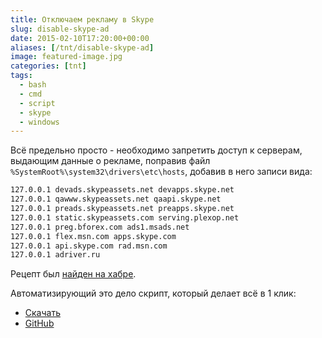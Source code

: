 ```yaml
---
title: Отключаем рекламу в Skype
slug: disable-skype-ad
date: 2015-02-10T17:20:00+00:00
aliases: [/tnt/disable-skype-ad]
image: featured-image.jpg
categories: [tnt]
tags:
  - bash
  - cmd
  - script
  - skype
  - windows
---
```


Всё предельно просто - необходимо запретить доступ к серверам, выдающим данные о рекламе, поправив файл `%SystemRoot%\system32\drivers\etc\hosts`, добавив в него записи вида:

<!--more-->

```bash
127.0.0.1 devads.skypeassets.net devapps.skype.net
127.0.0.1 qawww.skypeassets.net qaapi.skype.net
127.0.0.1 preads.skypeassets.net preapps.skype.net
127.0.0.1 static.skypeassets.com serving.plexop.net
127.0.0.1 preg.bforex.com ads1.msads.net
127.0.0.1 flex.msn.com apps.skype.com
127.0.0.1 api.skype.com rad.msn.com
127.0.0.1 adriver.ru
```

Рецепт был [найден на хабре][1].

Автоматизирующий это дело скрипт, который делает всё в 1 клик:

- [Скачать](https://raw.githubusercontent.com/tarampampam/scripts/master/win/Disable-Skype-ADBanners.cmd)
- [GitHub](https://github.com/tarampampam/scripts/blob/master/win/Disable-Skype-ADBanners.cmd)

[1]: https://habr.com/post/246709/#comment_8199867
